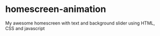 # homescreen-animation
 My awesome homescreen with text and background slider using HTML, CSS and javascript
